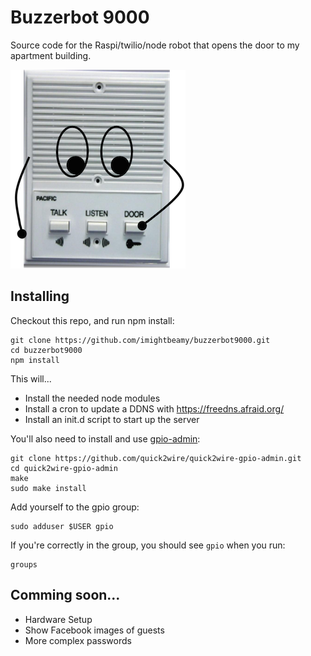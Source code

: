 Buzzerbot 9000
===========

Source code for the Raspi/twilio/node robot that opens the door to my apartment building.

![buzzerbot](buzzerbot.png)

## Installing

Checkout this repo, and run npm install:

    git clone https://github.com/imightbeamy/buzzerbot9000.git
    cd buzzerbot9000
    npm install

This will...

* Install the needed node modules
* Install a cron to update a DDNS with https://freedns.afraid.org/
* Install an init.d script to start up the server

You'll also need to install and use [gpio-admin](https://github.com/quick2wire/quick2wire-gpio-admin):

    git clone https://github.com/quick2wire/quick2wire-gpio-admin.git
    cd quick2wire-gpio-admin
    make
    sudo make install

Add yourself to the gpio group:

    sudo adduser $USER gpio

If you're correctly in the group, you should see `gpio` when you run:

    groups

## Comming soon...
* Hardware Setup
* Show Facebook images of guests
* More complex passwords

